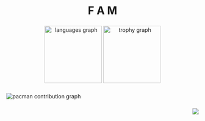 <h1 align="center">F A M</h1>

###

<div align="center">
  <img src="https://github-readme-stats.vercel.app/api/top-langs?username=F-A-M-Ji&locale=en&hide_title=true&layout=compact&card_width=320&langs_count=5&theme=github_dark&hide_border=true&order=2" height="150" alt="languages graph"  />
  <img src="https://github-profile-trophy.vercel.app?username=F-A-M-Ji&theme=nord&column=-1&row=1&margin-w=8&margin-h=8&no-bg=true&no-frame=true&order=4" height="150" alt="trophy graph"  />
</div>

###

<picture>
  <source media="(prefers-color-scheme: dark)" srcset="https://raw.githubusercontent.com/F-A-M-Ji/F-A-M-Ji/output/pacman-contribution-graph-dark.svg">
  <source media="(prefers-color-scheme: light)" srcset="https://raw.githubusercontent.com/F-A-M-Ji/F-A-M-Ji/output/pacman-contribution-graph.svg">
  <img alt="pacman contribution graph" src="https://raw.githubusercontent.com/F-A-M-Ji/F-A-M-Ji/output/pacman-contribution-graph.svg">
</picture>

###

<img align="right" src="https://visitor-badge.laobi.icu/badge?page_id=F-A-M-Ji.F-A-M-Ji&"  />

###
